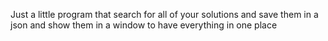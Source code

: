 Just a little program that search for all of your solutions and save them in a json and show them in a window to have everything in one place
